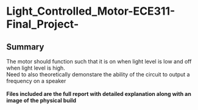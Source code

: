 # Light_Controlled_Motor-ECE311-Final_Project-
## Summary
The motor should function such that it is on when light level is low and off when light level is high. <br>
Need to also theoretically demonstare the ability of the circuit to output a frequency on a speaker <br> <br>
**Files included are the full report with detailed explanation along with an image of the physical build**
